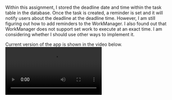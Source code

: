 Within this assignment, I stored the deadline date and time within the task table in the database. Once the task is created, a reminder is set 
and it will notify users about the deadline at the deadline time. However, I am still figuring out how to add reminders to the WorkManager. I also found out that WorkManager does not support set work to execute at an exact time. I am considering whether I should use other ways to implement it. 

Current version of the app is shown in the video below.
![video1](https://raw.githubusercontent.com/Yiranluc/cs5520project/gh-pages/_posts/Todolist%20–%20Task.java%20%5BTodolist.app%5D%202021-11-12%2004-23-11.mp4)
